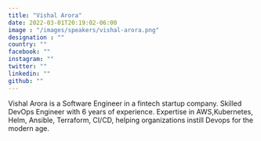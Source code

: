 ```yaml
---
title: "Vishal Arora"
date: 2022-03-01T20:19:02-06:00
image : "/images/speakers/vishal-arora.png"
designation : ""
country: ""
facebook: ""
instagram: ""
twitter: ""
linkedin: ""
github: ""
---
```


Vishal Arora is a Software Engineer in a fintech startup company. Skilled DevOps Engineer with 6 years of experience. Expertise in AWS,Kubernetes, Helm, Ansible, Terraform, CI/CD, helping organizations instill Devops for the modern age.
